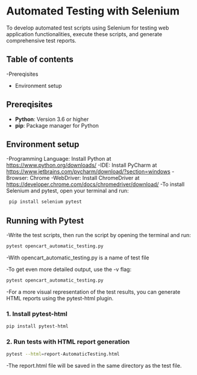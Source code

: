 # Automated Testing with Selenium
To develop automated test scripts using Selenium for testing web application functionalities, execute these scripts, and generate comprehensive test reports.
## Table of contents
-Prereqisites
- Environment setup

## Prereqisites
- **Python**: Version 3.6 or higher
- **pip**: Package manager for Python

## Environment setup
-Programming Language: Install Python at https://www.python.org/downloads/
-IDE: Install PyCharm at https://www.jetbrains.com/pycharm/download/?section=windows
-Browser: Chrome
-WebDriver: Install ChromeDriver at https://developer.chrome.com/docs/chromedriver/download/
-To install Selenium and pytest, open your terminal and run:
```bash
 pip install selenium pytest
```

## Running with Pytest
-Write the test scripts, then run the script by opening the terminal and run:
```bash
pytest opencart_automatic_testing.py
```
-With opencart_automatic_testing.py is a name of test file

-To get even more detailed output, use the -v flag:
```bash
pytest opencart_automatic_testing.py
```
-For a more visual representation of the test results, you can generate HTML reports using the pytest-html plugin.
### 1. Install pytest-html
```bash
pip install pytest-html
```
### 2. Run tests with HTML report generation
```bash
pytest --html=report-AutomaticTesting.html
```
-The report.html file will be saved in the same directory as the test file.
